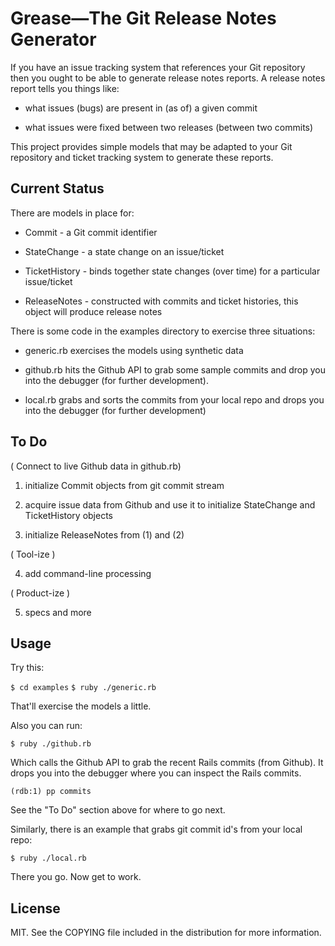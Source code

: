 Grease—The Git Release Notes Generator
=============================================

If you have an issue tracking system that references your Git repository then you ought to be able to generate release notes reports. A release notes report tells you things like:

* what issues (bugs) are present in (as of) a given commit

* what issues were fixed between two releases (between two commits)

This project provides simple models that may be adapted to your Git repository and ticket tracking system to generate these reports. 

Current Status
--------------

There are models in place for:

* Commit - a Git commit identifier

* StateChange - a state change on an issue/ticket

* TicketHistory - binds together state changes (over time) for a particular issue/ticket

* ReleaseNotes - constructed with commits and ticket histories, this object will produce release notes

There is some code in the examples directory to exercise three situations:

* generic.rb exercises the models using synthetic data

* github.rb hits the Github API to grab some sample commits and drop you into the debugger (for further development).

* local.rb grabs and sorts the commits from your local repo and drops you into the debugger (for further development)


To Do
-----

( Connect to live Github data in github.rb)

1. initialize Commit objects from git commit stream

2. acquire issue data from Github and use it to initialize StateChange and TicketHistory objects

3. initialize ReleaseNotes from (1) and (2) 

( Tool-ize )

4. add command-line processing

( Product-ize )

5. specs and more

Usage
-----

Try this:

`$ cd examples`
`$ ruby ./generic.rb`

That'll exercise the models a little.

Also you can run:

`$ ruby ./github.rb`

Which calls the Github API to grab the recent Rails commits (from Github). It drops you into the debugger where you can inspect the Rails commits.

`(rdb:1) pp commits`

See the "To Do" section above for where to go next.

Similarly, there is an example that grabs git commit id's from your local repo:

`$ ruby ./local.rb`

There you go. Now get to work.

License
-------

MIT. See the COPYING file included in the distribution for more information.